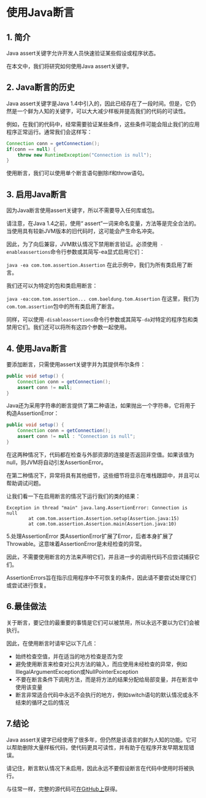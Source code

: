 # 使用Java断言

## 1. 简介
Java assert关键字允许开发人员快速验证某些假设或程序状态。

在本文中，我们将研究如何使用Java assert关键字。


## 2. Java断言的历史
Java assert关键字是Java 1.4中引入的，因此已经存在了一段时间。但是，它仍然是一个鲜为人知的关键字，可以大大减少样板并提高我们的代码的可读性。

例如，在我们的代码中，经常需要验证某些条件，这些条件可能会阻止我们的应用程序正常运行。通常我们会这样写：
```java
Connection conn = getConnection();
if(conn == null) {
    throw new RuntimeException("Connection is null");
}
```
使用断言，我们可以使用单个断言语句删除if和throw语句。

## 3. 启用Java断言
因为Java断言使用assert关键字，所以不需要导入任何库或包。

请注意，在Java 1.4之前，使用“ assert”一词来命名变量，方法等是完全合法的。当使用具有较新JVM版本的旧代码时，这可能会产生命名冲突。

因此，为了向后兼容，JVM默认情况下禁用断言验证。必须使用` -enableassertions`命令行参数或其简写-ea显式启用它们：

`java -ea com.tom.assertion.Assertion`
在此示例中，我们为所有类启用了断言。

我们还可以为特定的包和类启用断言：

`java -ea:com.tom.assertion... com.baeldung.tom.Assertion`
在这里，我们为`com.tom.assertion`包中的所有类启用了断言。

同样，可以使用`-disableassertions`命令行参数或其简写`-da`对特定的程序包和类禁用它们。我们还可以将所有这四个参数一起使用。

## 4. 使用Java断言
要添加断言，只需使用assert关键字并为其提供布尔条件：

```java
public void setup() {
    Connection conn = getConnection();
    assert conn != null;
}
```

Java还为采用字符串的断言提供了第二种语法，如果抛出一个字符串，它将用于构造AssertionError：
```java
public void setup() {
    Connection conn = getConnection();
    assert conn != null : "Connection is null";
}
```
在这两种情况下，代码都在检查与外部资源的连接是否返回非空值。如果该值为null，则JVM将自动引发AssertionError。

在第二种情况下，异常将具有其他细节，这些细节将显示在堆栈跟踪中，并且可以帮助调试问题。

让我们看一下在启用断言的情况下运行我们的类的结果：
```console
Exception in thread "main" java.lang.AssertionError: Connection is null
        at com.tom.assertion.Assertion.setup(Assertion.java:15)
        at com.tom.assertion.Assertion.main(Assertion.java:10)
```

5.处理AssertionError
类AssertionError扩展了Error，后者本身扩展了Throwable。这意味着AssertionError是未经检查的异常。

因此，不需要使用断言的方法来声明它们，并且进一步的调用代码不应尝试捕获它们。

AssertionErrors旨在指示应用程序中不可恢复的条件，因此请不要尝试处理它们或尝试进行恢复。

## 6.最佳做法
关于断言，要记住的最重要的事情是它们可以被禁用，所以永远不要以为它们会被执行。

因此，在使用断言时请牢记以下几点：

* 始终检查空值，并在适当的地方检查是否为空
* 避免使用断言来检查对公共方法的输入，而应使用未经检查的异常，例如IllegalArgumentException或NullPointerException
* 不要在断言条件下调用方法，而是将方法的结果分配给局部变量，并在断言中使用该变量
* 断言非常适合代码中永远不会执行的地方，例如switch语句的默认情况或永不结束的循环之后的情况

## 7.结论
Java assert关键字已经使用了很多年，但仍然是该语言的鲜为人知的功能。它可以帮助删除大量样板代码，使代码更具可读性，并有助于在程序开发早期发现错误。


请记住，断言默认情况下未启用，因此永远不要假设断言在代码中使用时将被执行。

与往常一样，完整的源代码可[在GitHub上](https://github.com/tomlxq/tutorials/tree/master/core-java-modules/core-java-lang)获得。